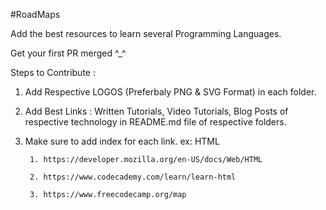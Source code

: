 
#RoadMaps

Add the best resources to learn several Programming Languages.

   Get your first PR merged ^_^
   
   Steps to Contribute :

1. Add Respective LOGOS (Preferbaly PNG & SVG Format) in each folder.

2. Add Best Links : Written Tutorials, Video Tutorials, Blog Posts of respective technology in README.md file of respective folders.

3. Make sure to add index for each link.
	ex: HTML
	
		1. https://developer.mozilla.org/en-US/docs/Web/HTML
		
		2. https://www.codecademy.com/learn/learn-html
		
		3. https://www.freecodecamp.org/map		
		

		

